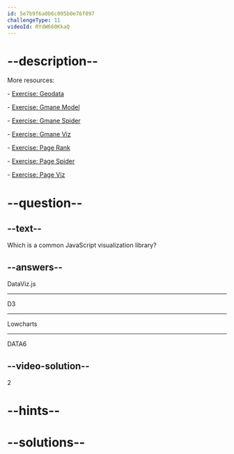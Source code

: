 ```yaml
---
id: 5e7b9f6a0b6c005b0e76f097
challengeType: 11
videoId: RYdW660KkaQ
---
```


# --description--

More resources:

\- [Exercise: Geodata](https://www.youtube.com/watch?v=KfhslNzopxo)

\- [Exercise: Gmane Model](https://www.youtube.com/watch?v=wSpl1-7afAk)

\- [Exercise: Gmane Spider](https://www.youtube.com/watch?v=H3w4lOFBUOI)

\- [Exercise: Gmane Viz](https://www.youtube.com/watch?v=LRqVPMEXByw)

\- [Exercise: Page Rank](https://www.youtube.com/watch?v=yFRAZBkBDBs)

\- [Exercise: Page Spider](https://www.youtube.com/watch?v=sXedPQ_AnWA)

\- [Exercise: Page Viz](https://www.youtube.com/watch?v=Fm0hpkxsZoo)

# --question--

## --text--

Which is a common JavaScript visualization library?

## --answers--

DataViz.js

---

D3

---

Lowcharts

---

DATA6

## --video-solution--

2

# --hints--


# --solutions--

